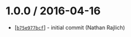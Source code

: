 1.0.0 / 2016-04-16
==================

* [[`b75e977bcf`](https://github.com/TooTallNate/babel-plugin-transform-dirname-filename/commit/b75e977bcf)] - initial commit (Nathan Rajlich)
